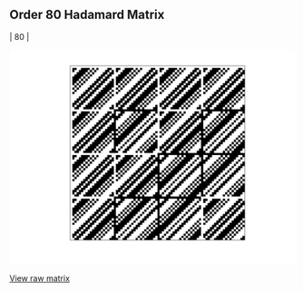 ## Order 80 Hadamard Matrix

| 80 |

<img src="80.png" class="img-responsive" alt=""> 

[View raw matrix](order80.txt)
